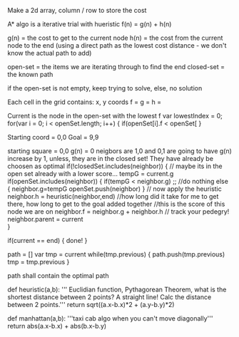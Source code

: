 Make a 2d array, column / row to store the cost

A* algo is a iterative trial with hueristic 
f(n) = g(n) + h(n)

g(n) = the cost to get to the current node
h(n) = the cost from the current node to the end (using a direct path as the lowest cost distance - we don't know the actual path to add)

open-set = the items we are iterating through to find the end
closed-set = the known path

if the open-set is not empty, keep trying to solve, else, no solution

Each cell in the grid contains:
x, y coords
f = 
g = 
h = 

Current is the node in the open-set with the lowest f
var lowestIndex = 0;
for(var i = 0; i < openSet.length; i++) {
  if(openSet[i].f < openSet[
}


Starting coord = 0,0
Goal = 9,9

starting square = 0,0   g(n) = 0 
neigbors are 1,0 and 0,1 are going to have g(n) increase by 1, unless, they are in the closed set!  They have already be choosen as optimal
if(!closedSet.includes(neighbor)) {
  // maybe its in the open set already with a lower score...
  tempG = current.g
  if(openSet.includes(neighbor)) {
    if(tempG < neighbor.g) 
      ;; //do nothing
    else {
      neighbor.g=tempG
      openSet.push(neighbor)
    }
    // now apply the heuristic
    neighbor.h = heuristic(neighbor,end)
    //how long did it take for me to get there, how long to get to the goal added together
    //this is the score of this node we are on
    neighbor.f = neighbor.g + neighbor.h
    // track your pedegry!  
    neighbor.parent = current    
}

if(current == end) {
  done!
}

path = []
var tmp = current
while(tmp.previous) {
  path.push(tmp.previous)
  tmp = tmp.previous
}

path shall contain the optimal path






def heuristic(a,b):
''' Euclidian function, Pythagorean Theorem, what is the shortest distance between 2 points?
A straight line!  Calc the distance between 2 points.'''
  return sqrt((a.x-b.x)*2 + (a.y-b.y)*2)

def manhattan(a,b):
  '''taxi cab algo when you can't move diagonally'''
  return abs(a.x-b.x) + abs(b.x-b.y)


